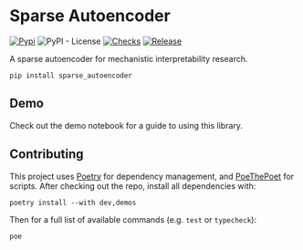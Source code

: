 # Sparse Autoencoder

[![Pypi](https://img.shields.io/pypi/v/sparse_autoencoder?color=blue)](https://pypi.org/project/transformer-lens/)
![PyPI -
License](https://img.shields.io/pypi/l/sparse_autoencoder?color=blue) [![Checks](https://github.com/alan-cooney/sparse_autoencoder/actions/workflows/checks.yml/badge.svg)](https://github.com/alan-cooney/sparse_autoencoder/actions/workflows/checks.yml)
[![Release](https://github.com/alan-cooney/sparse_autoencoder/actions/workflows/release.yml/badge.svg)](https://github.com/alan-cooney/sparse_autoencoder/actions/workflows/release.yml)

A sparse autoencoder for mechanistic interpretability research.


```shell
pip install sparse_autoencoder
```

## Demo

Check out the demo notebook for a guide to using this library.

## Contributing

This project uses [Poetry](https://python-poetry.org) for dependency management, and
[PoeThePoet](https://poethepoet.natn.io/installation.html) for scripts. After checking out
the repo, install all dependencies with:

```shell
poetry install --with dev,demos
```

Then for a full list of available commands (e.g. `test` or `typecheck`):

```shell
poe
```
